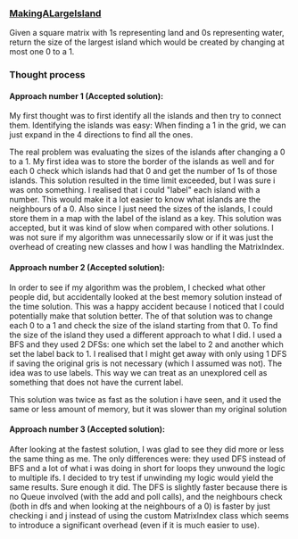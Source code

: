 ### [MakingALargeIsland](https://leetcode.com/explore/challenge/card/august-leetcoding-challenge-2021/613/week-1-august-1st-august-7th/3835/)

Given a square matrix with 1s representing land and 0s representing water, return the size of the largest island which
would be created by changing at most one 0 to a 1.

### Thought process

#### Approach number 1 (Accepted solution):

My first thought was to first identify all the islands and then try to connect them. Identifying the islands was easy:
When finding a 1 in the grid, we can just expand in the 4 directions to find all the ones.

The real problem was evaluating the sizes of the islands after changing a 0 to a 1. My first idea was to store the
border of the islands as well and for each 0 check which islands had that 0 and get the number of 1s of those islands.
This solution resulted in the time limit exceeded, but I was sure i was onto something. I realised that i could "label"
each island with a number. This would make it a lot easier to know what islands are the neighbours of a 0. Also since I
just need the sizes of the islands, I could store them in a map with the label of the island as a key. This solution was
accepted, but it was kind of slow when compared with other solutions. I was not sure if my algorithm was unnecessarily
slow or if it was just the overhead of creating new classes and how I was handling the MatrixIndex.

#### Approach number 2 (Accepted solution):

In order to see if my algorithm was the problem, I checked what other people did, but accidentally looked at the best
memory solution instead of the time solution. This was a happy accident because I noticed that I could potentially make
that solution better. The of that solution was to change each 0 to a 1 and check the size of the island starting from
that 0. To find the size of the island they used a different approach to what I did. I used a BFS and they used 2 DFSs:
one which set the label to 2 and another which set the label back to 1. I realised that I might get away with only using
1 DFS if saving the original gris is not necessary (which I assumed was not). The idea was to use labels. This way we
can treat as an unexplored cell as something that does not have the current label.

This solution was twice as fast as the solution i have seen, and it used the same or less amount of memory, but it was
slower than my original solution

#### Approach number 3 (Accepted solution):

After looking at the fastest solution, I was glad to see they did more or less the same thing as me. The only
differences were: they used DFS instead of BFS and a lot of what i was doing in short for loops they unwound the logic
to multiple ifs. I decided to try test if unwinding my logic would yield the same results. Sure enough it did. The DFS
is slightly faster because there is no Queue involved (with the add and poll calls), and the neighbours check
(both in dfs and when looking at the neighbours of a 0) is faster by just checking i and j instead of using the custom
MatrixIndex class which seems to introduce a significant overhead (even if it is much easier to use).
